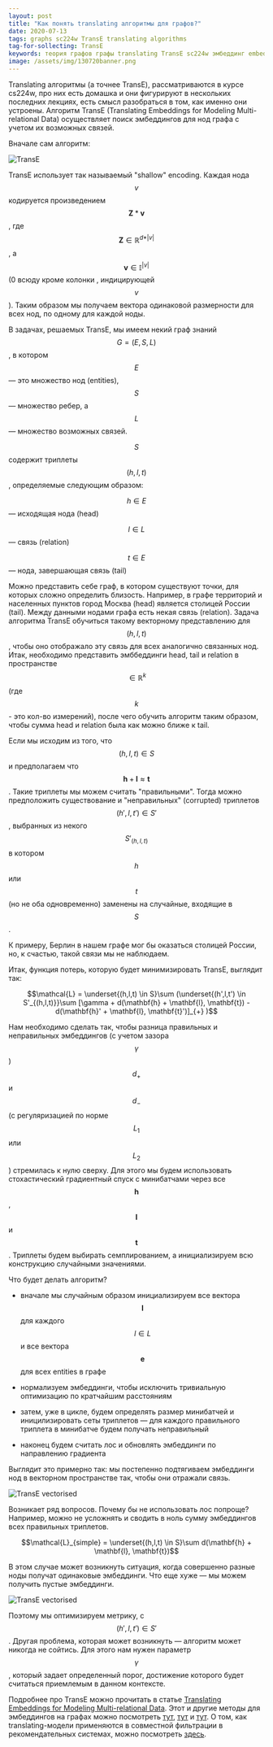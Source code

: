 ```yaml
---
layout: post
title: "Как понять translating алгоритмы для графов?"
date: 2020-07-13
tags: graphs sc224w TransE translating algorithms
tag-for-sollecting: TransE
keywords: теория графов графы translating TransE sc224w эмбеддинг embedding
image: /assets/img/130720banner.png
---
```


Translating алгоритмы (а точнее TransE), рассматриваются в курсе cs224w, про них есть домашка и они фигурируют в нескольких последних лекциях, есть смысл разобраться в том, как именно они устроены. Алгоритм TransE (Translating Embeddings for Modeling Multi-relational Data) осуществляет поиск эмбеддингов для нод графа с учетом их возможных связей.

Вначале сам алгоритм:

![TransE](../../../assets/img/130720-01.png)

TransE использует так называемый "shallow" encoding. Каждая нода $$v$$ кодируется произведением $$\mathbf{Z}*\mathbf{v}$$, где $$\mathbf{Z} \in \mathbb{R}^{d * \vert v\vert}$$, а $$\mathbf{v} \in \mathbb{I}^{\vert v\vert }$$ (0 всюду кроме колонки , индицирующей $$v$$). Таким образом мы получаем вектора одинаковой размерности для всех нод, по одному для каждой ноды.

В задачах, решаемых TransE, мы имеем некий граф знаний $$G = (E, S, L)$$, в котором $$E$$ — это множество нод (entities), $$S$$ — множество ребер, а $$L$$ — множество возможных связей.

$$S$$ содержит триплеты $$(h, l, t)$$, определяемые следующим образом:

$$h \in E$$ — исходящая нода (head)

$$l \in L$$ — связь (relation)

$$t \in E$$ — нода, завершающая связь (tail)

Можно представить себе граф, в котором существуют точки, для которых сложно определить близость. Например, в графе территорий и населенных пунктов город Москва (head) является столицей России (tail). Между данными нодами графа есть некая связь (relation). Задача алгоритма TransE обучиться такому векторному представлению для $$(h, l, t)$$, чтобы оно отображало эту связь для всех аналогично связанных нод. Итак, необходимо представить эмббеддинги head, tail и relation в пространстве $$\in \mathbb{R}^k$$ (где $$k$$ - это кол-во измерений), после чего обучить алгоритм таким образом, чтобы сумма head и relation была как можно ближе к tail.

Если мы исходим из того, что $$(h, l, t) \in S$$ и предполагаем что $$\mathbf{h} + \mathbf{l} \approx \mathbf{t}$$. Такие триплеты мы можем считать "правильными". Тогда можно предположить существование и "неправильных" (corrupted) триплетов $$(h', l, t') \in S'$$, выбранных из некого $$S'_{(h, l, t)}$$в котором $$h$$ или $$t$$ (но не оба одновременно) заменены на случайные, входящие в $$S$$.

К примеру, Берлин в нашем графе мог бы оказаться столицей России, но, к счастью, такой связи мы не наблюдаем.

Итак, функция потерь, которую будет минимизировать TransE, выглядит так:

$$\mathcal{L} = \underset{(h,l,t) \in S}\sum (\underset{(h',l,t') \in S'_{(h,l,t)}}\sum [\gamma + d(\mathbf{h} + \mathbf{l}, \mathbf{t}) - d(\mathbf{h}' + \mathbf{l}, \mathbf{t}')]_{+} )$$

Нам необходимо сделать так, чтобы разница правильных и неправильных эмбеддингов (с учетом зазора $$\gamma$$) $$d_{+}$$ и $$d_{-}$$ (с регуляризацией по норме $$L_{1}$$ или $$L_{2}$$) стремилась к нулю сверху. Для этого мы будем использовать стохастический градиентный спуск с минибатчами через все $$\mathbf{h}$$, $$\mathbf{l}$$ и $$\mathbf{t}$$. Триплеты будем выбирать семплированием, а инициализируем всю конструкцию случайными значениями.

Что будет делать алгоритм?

- вначале мы случайным образом инициализируем все вектора $$\mathbf{l}$$ для каждого $$l \in L$$ и все вектора $$\mathbf{e}$$ для всех entities в графе

- нормализуем эмбеддинги, чтобы исключить тривиальную оптимизацию по кратчайшим расстояниям

- затем, уже в цикле, будем определять размер минибатчей и иницилизировать сеты триплетов — для каждого правильного триплета в минибатче будем получать неправильный

- наконец будем считать лос и обновлять эмбеддинги по направлению градиента

Выглядит это примерно так: мы постепенно подтягиваем эмбеддинги нод в векторном пространстве так, чтобы они отражали связь.

![TransE vectorised](../../../assets/img/130720-05.png)

Возникает ряд вопросов. Почему бы не использовать лос попроще? Например, можно не усложнять и сводить в ноль сумму эмбеддингов всех правильных триплетов.

$$\mathcal{L}_{simple} = \underset{(h,l,t) \in S}\sum d(\mathbf{h} + \mathbf{l}, \mathbf{t})$$

В этом случае может возникнуть ситуация, когда совершенно разные ноды получат одинаковые эмбеддинги. Что еще хуже — мы можем получить пустые эмбеддинги.

![TransE vectorised](../../../assets/img/130720-03.png)

Поэтому мы оптимизируем метрику, с $$(h', l, t') \in S'$$. Другая проблема, которая может возникнуть — алгоритм может никогда не сойтись. Для этого нам нужен параметр $$\gamma$$, который задает определенный порог, достижение которого будет считаться приемлемым в данном контексте.

Подробнее про TransE можно прочитать в статье [Translating Embeddings for Modeling Multi-relational Data](https://papers.nips.cc/paper/5071-translating-embeddings-for-modeling-multi-relational-data.pdf). Этот и другие методы для эмбеддингов на графах можно посмотреть [тут](https://arxiv.org/pdf/1705.02801.pdf), [тут](https://arxiv.org/pdf/1709.07604.pdf) и [тут](https://arxiv.org/pdf/1703.08098.pdf). О том, как translating-модели применяются в совместной фильтрации в рекомендательных системах, можно посмотреть [здесь](https://arxiv.org/pdf/1909.03193.pdf).

